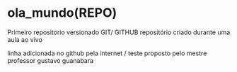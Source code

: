 # ola_mundo(REPO)
 Primeiro repositorio versionado GIT/ GITHUB
 repositório criado durante uma aula ao vivo
 
linha adicionada no github pela internet / 
teste proposto pelo mestre professor gustavo guanabara


